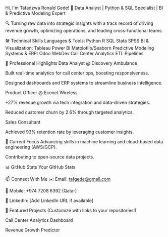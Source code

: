 Hi, I'm Tafadzwa Ronald Gede! 👋
Data Analyst | Python & SQL Specialist | BI & Predictive Modeling Expert

🔍 Turning raw data into strategic insights with a track record of driving revenue growth, optimizing operations, and leading cross-functional teams.

🛠️ Technical Skills
Languages & Tools:
Python R SQL Stata SPSS
BI & Visualization:
Tableau Power BI Matplotlib/Seaborn Predictive Modeling
Systems & ERP:
Odoo WebDev Call Center Analytics ETL Pipelines

💼 Professional Highlights
Data Analyst @ Discovery Ambulance

Built real-time analytics for call center ops, boosting responsiveness.

Designed dashboards and ERP systems to streamline business intelligence.

Product Officer @ Econet Wireless

+27% revenue growth via tech integration and data-driven strategies.

Reduced customer churn by 2.6% through targeted analytics.

Sales Consultant

Achieved 93% retention rate by leveraging customer insights.

🌱 Current Focus
Advancing skills in machine learning and cloud-based data engineering (AWS/GCP).

Contributing to open-source data projects.

📊 GitHub Stats
Your GitHub Stats

📫 Connect With Me
✉️ Email: tafgede@gmail.com

📱 Mobile: +974 7208 6392 (Qatar)

💼 LinkedIn: [Add LinkedIn URL if available]

🚀 Featured Projects
(Customize with links to your repositories!)

Call Center Analytics Dashboard

Revenue Growth Predictor

<!---
tafgede/tafgede is a ✨ special ✨ repository because its `README.md` (this file) appears on your GitHub profile.
You can click the Preview link to take a look at your changes.
--->
